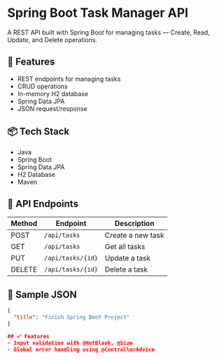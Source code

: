 # Spring Boot Task Manager API

A REST API built with Spring Boot for managing tasks — Create, Read, Update, and Delete operations.

## 🚀 Features
- REST endpoints for managing tasks
- CRUD operations
- In-memory H2 database
- Spring Data JPA
- JSON request/response

## 📦 Tech Stack
- Java
- Spring Boot
- Spring Data JPA
- H2 Database
- Maven

## 📡 API Endpoints
| Method | Endpoint | Description |
|--------|----------|-------------|
| POST   | `/api/tasks` | Create a new task |
| GET    | `/api/tasks` | Get all tasks |
| PUT    | `/api/tasks/{id}` | Update a task |
| DELETE | `/api/tasks/{id}` | Delete a task |

## 🧪 Sample JSON
```json
{
  "title": "Finish Spring Boot Project"
}

## ✅ Features
- Input validation with @NotBlank, @Size
- Global error handling using @ControllerAdvice

